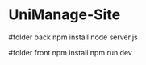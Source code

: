 ﻿# UniManage-Site
 
 #folder back 
npm install
node server.js

#folder front
npm install
npm run dev
